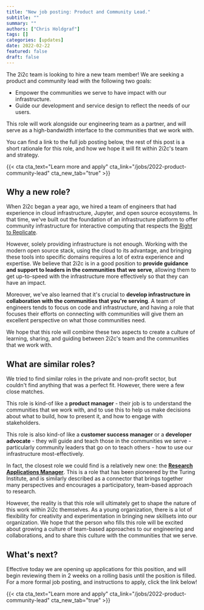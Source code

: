 ```yaml
---
title: "New job posting: Product and Community Lead."
subtitle: ""
summary: ""
authors: ["Chris Holdgraf"]
tags: []
categories: [updates]
date: 2022-02-22
featured: false
draft: false
---
```


The 2i2c team is looking to hire a new team member! We are seeking a product and community lead with the following two goals:

- Empower the communities we serve to have impact with our infrastructure.
- Guide our development and service design to reflect the needs of our users.

This role will work alongside our engineering team as a partner, and will serve as a high-bandwidth interface to the communities that we work with.

You can find a link to the full job posting below, the rest of this post is a short rationale for this role, and how we hope it will fit within 2i2c's team and strategy.

{{< cta cta_text="Learn more and apply" cta_link="/jobs/2022-product-community-lead" cta_new_tab="true" >}}

## Why a new role?

When 2i2c began a year ago, we hired a team of engineers that had experience in cloud infrastructure, Jupyter, and open source ecosystems. In that time, we've built out the foundation of an infrastructure platform to offer community infrastructure for interactive computing that respects the [Right to Replicate](/content/right-to-replicate/).

However, solely providing infrastructure is not enough. Working with the modern open source stack, using the cloud to its advantage, and bringing these tools into specific domains requires a lot of extra experience and expertise. We believe that 2i2c is in a good position to **provide guidance and support to leaders in the communities that we serve**, allowing them to get up-to-speed with the infrastructure more effectively so that they can have an impact.

Moreover, we've also learned that it's crucial to **develop infrastructure in collaboration with the communities that you're serving**. A team of engineers tends to focus on code and infrastructure, and having a role that focuses their efforts on connecting with communities will give them an excellent perspective on what those communities need.

We hope that this role will combine these two aspects to create a culture of learning, sharing, and guiding between 2i2c's team and the communities that we work with.

## What are similar roles?

We tried to find similar roles in the private and non-profit sector, but couldn't find anything that was a perfect fit. However, there were a few close matches.

This role is kind-of like a **product manager** - their job is to understand the communities that we work with, and to use this to help us make decisions about what to build, how to present it, and how to engage with stakeholders.

This role is also kind-of like a **customer success manager** or a **developer advocate** - they will guide and teach those in the communities we serve - particularly community leaders that go on to teach others - how to use our infrastructure most-effectively.

In fact, the closest role we could find is a relatively new one: the [**Research Applications Manager**](https://the-turing-way.netlify.app/collaboration/research-infrastructure-roles/ram.html). This is a role that has been pioneered by the Turing Institute, and is similarly described as a connector that brings together many perspectives and encourages a participatory, team-based approach to research.

However, the reality is that this role will ultimately get to shape the nature of this work within 2i2c themselves. As a young organization, there is a lot of flexibility for creativity and experimentation in bringing new skillsets into our organization. We hope that the person who fills this role will be excited about growing a culture of team-based approaches to our engineering and collaborations, and to share this culture with the communities that we serve.

## What's next?

Effective today we are opening up applications for this position, and will begin reviewing them in 2 weeks on a rolling basis until the position is filled. For a more formal job posting, and instructions to apply, click the link below!

{{< cta cta_text="Learn more and apply" cta_link="/jobs/2022-product-community-lead" cta_new_tab="true" >}}
